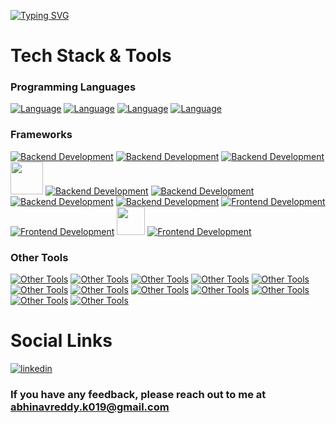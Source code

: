 <!-- <a
href="https://github.com/Abhinavreddy733">
<img font=Poppins&weight=800&size=120&pause=1000&color=6B54F7&center=true&vCenter=true&repeat=false&width=1920&height=130&lines=Hello%2C+I'm+Abhinav" alt="Typing SVG" 
alt="Hello, This is Abhinav" /></a>

## Tech Stack & Tools
### Programming Language
[![Github](https://skillicons.dev/icons?i=typescript,javascript,java&theme=dark)](https://github.com/Abhinavreddy733)
### Backend Frameworks
[![Backend Development](https://skillicons.dev/icons?i=nodejs,express,postgres,mongodb,aws&theme=dark)](https://github.com/Abhinavreddy733)
### Frontend Development
[![Frontend Development](https://skillicons.dev/icons?i=nextjs,react,redux,tailwind&theme=dark)](https://github.com/Abhinavreddy733)
### Other Tools
[![Other Tools](https://skillicons.dev/icons?i=docker,postman,git,github,vscode&theme=dark)](https://github.com/Abhinavreddy733)


## Social Links
<a href="https://www.linkedin.com/in/kotamkadi-abhinav-reddy-636469277/" target="_blank">
  <img src="https://img.shields.io/badge/linkedin-0d1117?style=for-the-badge&logo=&logoColor=white" alt="linkedin">
</a>

### If you have any feedback, please reach out to me at abhinavreddy.k019@gmail.com -->

<!-- 2nd -->
<a
href="https://github.com/Abhinavreddy733">
<img 
src="https://readme-typing-svg.demolab.com?font=Poppins&weight=800&size=120&pause=1000&color=6B54F7&center=true&vCenter=true&repeat=false&width=1920&height=130&lines=Hello%2C+I'm+Abhinav" alt="Typing SVG" 
alt="Hello, This is Abhinav" /></a>

# Tech Stack & Tools
### Programming Languages
[![Language](https://skillicons.dev/icons?i=typescript&theme=dark)](https://github.com/Abhinavreddy733)
[![Language](https://skillicons.dev/icons?i=javascript&theme=dark)](https://github.com/Abhinavreddy733)
[![Language](https://skillicons.dev/icons?i=cpp&theme=dark)](https://github.com/Abhinavreddy733)
[![Language](https://skillicons.dev/icons?i=php&theme=dark)](https://github.com/Abhinavreddy733)

### Frameworks
[![Backend Development](https://skillicons.dev/icons?i=nodejs&theme=dark)](https://github.com/Abhinavreddy733)
[![Backend Development](https://skillicons.dev/icons?i=express&theme=dark)](https://github.com/Abhinavreddy733)
[![Backend Development](https://skillicons.dev/icons?i=workers&theme=dark)](https://github.com/ronit-ghosh) <img width="52" src="assets/zod.svg"/>
[![Backend Development](https://skillicons.dev/icons?i=prisma&theme=dark)](https://github.com/Abhinavreddy733)
[![Backend Development](https://skillicons.dev/icons?i=postgres&theme=dark)](https://github.com/Abhinavreddy733)
[![Backend Development](https://skillicons.dev/icons?i=mongodb&theme=dark)](https://github.com/Abhinavreddy733)
[![Backend Development](https://skillicons.dev/icons?i=firebase&theme=dark)](https://github.com/Abhinavreddy733)
[![Frontend Development](https://skillicons.dev/icons?i=nextjs&theme=dark)](https://github.com/Abhinavreddy733)
[![Frontend Development](https://skillicons.dev/icons?i=react&theme=dark)](https://github.com/Abhinavreddy733) <img width="45" src="assets/recoil.svg"/>
[![Frontend Development](https://skillicons.dev/icons?i=tailwind&theme=dark)](https://github.com/Abhinavreddy733)

### Other Tools
[![Other Tools](https://skillicons.dev/icons?i=docker&theme=dark)](https://github.com/Abhinavreddy733)
[![Other Tools](https://skillicons.dev/icons?i=postman&theme=dark)](https://github.com/Abhinavreddy733)
[![Other Tools](https://skillicons.dev/icons?i=aws&theme=dark)](https://github.com/Abhinavreddy733)
[![Other Tools](https://skillicons.dev/icons?i=cloudflare&theme=dark)](https://github.com/Abhinavreddy733)
[![Other Tools](https://skillicons.dev/icons?i=vite&theme=dark)](https://github.com/Abhinavreddy733)
[![Other Tools](https://skillicons.dev/icons?i=git&theme=dark)](https://github.com/Abhinavreddy733)
[![Other Tools](https://skillicons.dev/icons?i=github&theme=dark)](https://github.com/Abhinavreddy733)
[![Other Tools](https://skillicons.dev/icons?i=npm&theme=dark)](https://github.com/Abhinavreddy733)
[![Other Tools](https://skillicons.dev/icons?i=pnpm&theme=dark)](https://github.com/Abhinavreddy733)
[![Other Tools](https://skillicons.dev/icons?i=vscode&theme=dark)](https://github.com/Abhinavreddy733)
[![Other Tools](https://skillicons.dev/icons?i=figma&theme=dark)](https://github.com/Abhinavreddy733)
[![Other Tools](https://skillicons.dev/icons?i=ps&theme=dark)](https://github.com/Abhinavreddy733)


# Social Links
<a href="https://www.linkedin.com/in/kotamkadi-abhinav-reddy-636469277/" target="_blank">
  <img src="https://img.shields.io/badge/linkedin-0d1117?style=for-the-badge&logo=&logoColor=white" alt="linkedin">
</a>


### If you have any feedback, please reach out to me at abhinavreddy.k019@gmail.com
